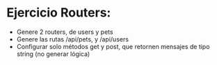 # Ejercicio Routers:
* Genere 2 routers, de users y pets
* Genere las rutas /api/pets, y /api/users
* Configurar solo métodos get y post, que retornen mensajes de tipo string (no generar lógica)